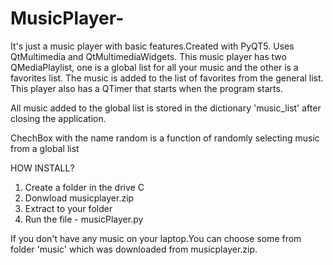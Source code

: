 # MusicPlayer- 
It's just a music player with basic features.Created with PyQT5.
Uses QtMultimedia and QtMultimediaWidgets.
This music player has two QMediaPlaylist, one is a global list for all your music and the other is a favorites list. The music is added to the list of favorites from the general list.
This player also has a QTimer that starts when the program starts.

All music added to the global list is stored in the dictionary 'music_list' after closing the application.

ChechBox with the name random is a function of randomly selecting music from a global list

HOW INSTALL?
1) Create a folder in the drive C
2) Donwload musicplayer.zip
3) Extract to your folder
4) Run the file - musicPlayer.py 

If you don't have any music on your laptop.You can choose some from folder 'music' which was downloaded from musicplayer.zip.

